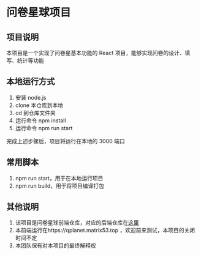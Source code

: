 # 问卷星球项目

## 项目说明

本项目是一个实现了问卷星基本功能的 React 项目，能够实现问卷的设计、填写、统计等功能

## 本地运行方式

1. 安装 node.js
2. clone 本仓库到本地
3. cd 到仓库文件夹
4. 运行命令 npm install
5. 运行命令 npm run start

完成上述步骤后，项目将运行在本地的 3000 端口

## 常用脚本

1. npm run start，用于在本地运行项目
2. npm run build，用于将项目编译打包

## 其他说明

1. 该项目是问卷星球前端仓库，对应的后端仓库在[这里](https://github.com/BUAA996/QPlanet-backend)
2. 本前端运行在https://qplanet.matrix53.top ，欢迎前来测试，本项目的关闭时间不定
3. 本团队保有对本项目的最终解释权
